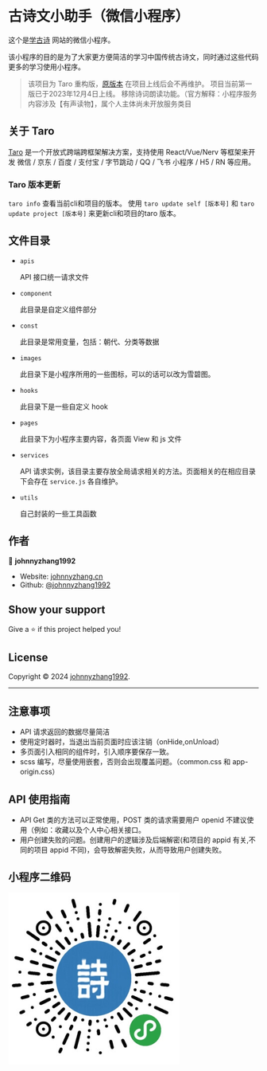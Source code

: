 # 古诗文小助手（微信小程序）

这个是[学古诗](https://xuegushi.com) 网站的微信小程序。

该小程序的目的是为了大家更方便简洁的学习中国传统古诗文，同时通过这些代码更多的学习使用小程序。

> 该项目为 Taro 重构版，[原版本](https://github.com/johnnyzhang1992/gushi_lite) 在项目上线后会不再维护。
> 项目当前第一版已于2023年12月4日上线。
> 移除诗词朗读功能。（官方解释：小程序服务内容涉及【有声读物】，属个人主体尚未开放服务类目

## 关于 Taro

[Taro](https://taro-docs.jd.com/) 是一个开放式跨端跨框架解决方案，支持使用 React/Vue/Nerv 等框架来开发 微信 / 京东 / 百度 / 支付宝 / 字节跳动 / QQ / 飞书 小程序 / H5 / RN 等应用。

### Taro 版本更新

`taro info` 查看当前cli和项目的版本。 使用 `taro update self [版本号]` 和 `taro update project [版本号]` 来更新cli和项目的taro 版本。

## 文件目录

- `apis`

  API 接口统一请求文件

- `component`

  此目录是自定义组件部分

- `const`

  此目录是常用变量，包括：朝代、分类等数据

- `images`

  此目录下是小程序所用的一些图标，可以的话可以改为雪碧图。

- `hooks`

  此目录下是一些自定义 hook

- `pages`

  此目录下为小程序主要内容，各页面 View 和 js 文件

- `services`

  API 请求实例，该目录主要存放全局请求相关的方法。页面相关的在相应目录下会存在 `service.js` 各自维护。

- `utils`

  自己封装的一些工具函数

## 作者

👤 **johnnyzhang1992**

- Website: [johnnyzhang.cn](https://xuegushi.com)
- Github: [@johnnyzhang1992](https://github.com/johnnyzhang1992)

## Show your support

Give a ⭐️ if this project helped you!

## License

Copyright © 2024 [johnnyzhang1992](https://github.com/johnnyzhang1992).

---

## 注意事项

- API 请求返回的数据尽量简洁
- 使用定时器时，当退出当前页面时应该注销（onHide,onUnload）
- 多页面引入相同的组件时，引入顺序要保存一致。
- scss 编写，尽量使用嵌套，否则会出现覆盖问题。（common.css 和 app-origin.css）

## API 使用指南

- API Get 类的方法可以正常使用，POST 类的请求需要用户 openid 不建议使用（例如：收藏以及个人中心相关接口。
- 用户创建失败的问题。创建用户的逻辑涉及后端解密(和项目的 appid 有关,不同的项目 appid 不同)，会导致解密失败，从而导致用户创建失败。

## 小程序二维码

![古诗文小助手](./src/images/xcx.jpg)
